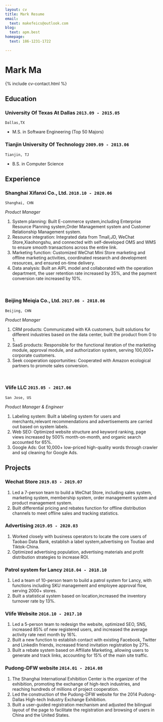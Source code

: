 ```yaml
---
layout: cv
title: Mark Resume
email:
  text: makefeics@outlook.com
blog:
  text: apm.best
homepage:
  text: 186-1231-1722
  
---
```


# Mark Ma

<!--
include contact information from the front matter
Supported arguments:
    - homepage: url, text
    - phone
    - email
-->

{% include cv-contact.html %}

## Education

### **University Of Texas At Dallas** `2013.09 - 2015.05`

```
Dallas,TX
```

- M.S. in Software Engineering (Top 50 Majors)

### **Tianjin University Of Technology** `2009.09 - 2013.06`

```
Tianjin, TJ  
```

- B.S. in Computer Science


## Experience

### **Shanghai Xifanxi Co., Ltd.** `2018.10 - 2020.06`

```
Shanghai, CHN
```

_Product Manager_<br>




1. System planning: Built E-commerce system,including Enterprise Resource Planning system,Order Management system and Customer Relationship Management system.
2. Resource integration: Integrated data from Tmall,JD, WeChat Store,Xiaohongshu, and connected with self-developed OMS and WMS to ensure smooth transactions across the entire link.
3. Marketing function: Customized WeChat Mini Store marketing and offline marketing activities, coordinated research and development resources, and ensured on-time delivery.
4. Data analysis: Built an AIPL model and collaborated with the operation department, the user retention rate increased by 35%, and the payment conversion rate increased by 10%.

<br/>

### **Beijing Meiqia Co., Ltd.** `2017.06 - 2018.06`

```
Beijing, CHN 
```

_Product Manager_<br>

1. CRM products: Communicated with KA customers, built solutions for different industries based on the data center, built the product from 0 to 1.
2. SaaS products: Responsible for the functional iteration of the marketing module, approval module, and authorization system, serving 100,000+ corporate customers.
3. Seek cooperation opportunities: Cooperated with Amazon ecological partners to promote sales conversion.

<br/>

### **Vlife LLC** `2015.05 - 2017.06`

```
San Jose, US 
```

_Product Manager & Engineer_<br>

1. Labeling system: Built a labeling system for users and merchants,relevant recommendations and advertisements are carried out based on system labels.
2. Web SEO: Optimized website structure and keyword ranking, page views increased by 500% month-on-month, and organic search accounted for 65%.
3. Google Ads: Got 10,000+ low-priced high-quality words through crawler and sql cleaning for Google Ads.



## Projects

### **Wechat Store** `2019.03 - 2019.07`

1. Led a 7-person team to build a WeChat Store, including sales system, marketing system, membership system, order management system and product management system.
2. Built differential pricing and rebates function for offline distribution channels to meet offline sales and tracking statistics.


### **Advertising** `2019.05 - 2020.03`

1. Worked closely with business operators to locate the core users of Taobao Data Bank, establish a label system,advertising on Toutiao and Tiktok-China.
2. Optimized advertising population, advertising materials and profit distribution strategies to increase ROI.


### **Patrol system for Lancy** `2018.04 - 2018.10`


1. Led a team of 10-person team to build a patrol system for Lancy, with functions including SKU management and employee approval flow, serving 2000+ stores.
2. Built a statistical system based on location,increased the inventory turnover rate by 13%.


### **Vlife Website** `2016.10 - 2017.10`


1. Led a 5-person team to redesign the website, optimized SEO, SNS, increased 85% of new registered users, and increased the average activity rate next month by 16%.
2. Built a new function to establish contact with existing Facebook, Twitter and LinkedIn friends, increased friend invitation registration by 27%.
3. Built a rebate system based on Affiliate Marketing, allowing users to generate and track links, accounting for 15% of the main site traffic.

### **Pudong-DFW website** `2014.01 - 2014.08`

1. The Shanghai International Exhibition Center is the organizer of the exhibition, promoting the exchange of high-tech industries, and reaching hundreds of millions of project cooperation.
2. Led the construction of the Pudong-DFW website for the 2014 Pudong-Dallas High-tech Industry Exchange Exhibition.
3. Built a user-guided registration mechanism and adjusted the bilingual layout of the page to facilitate the registration and browsing of users in China and the United States.







